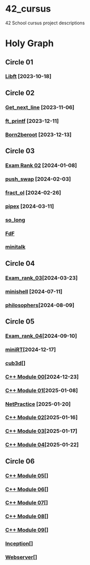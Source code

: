 # 42_cursus
42 School cursus project descriptions

# Holy Graph
## Circle 01

### [Libft](https://github.com/luismiguelcasadodiaz/libft) [2023-10-18]


## Circle 02
### [Get_next_line](https://github.com/luismiguelcasadodiaz/get_next_line) [2023-11-06]
### [ft_printf](https://github.com/luismiguelcasadodiaz/ft_printf) [2023-12-11]
### [Born2beroot](https://github.com/luismiguelcasadodiaz/Born2beRoot) [2023-12-13]

## Circle 03
### [Exam Rank 02](https://github.com/luismiguelcasadodiaz/Exam_Rank_02) [2024-01-08]
### [push_swap](https://github.com/luismiguelcasadodiaz/push_swap) [2024-02-03]
### [fract_ol](https://github.com/luismiguelcasadodiaz/fract-ol) [2024-02-26]
### [pipex](https://github.com/luismiguelcasadodiaz/pipex) [2024-03-11]
### [so_long]()
### [FdF]()
### [minitalk]()


## Circle 04
### [Exam_rank_03]()[2024-03-23]
### [minishell](https://github.com/luismiguelcasadodiaz/minishell) [2024-07-11]
### [philosophers](https://github.com/luismiguelcasadodiaz/philosophers)[2024-08-09]


## Circle 05
### [Exam_rank_04](https://github.com/luismiguelcasadodiaz/Exam_rank_04)[2024-09-10]
### [miniRT](https://github.com/luismiguelcasadodiaz/miniRT)[2024-12-17]

### [cub3d]()[]
### [C++ Module 00](https://github.com/luismiguelcasadodiaz/CPP_00/tree/main)[2024-12-23]
### [C++ Module 01](https://github.com/luismiguelcasadodiaz/CPP_01/tree/main)[2025-01-08]
### [NetPractice](https://github.com/luismiguelcasadodiaz/NetPractice) [2025-01-20]
### [C++ Module 02](https://github.com/luismiguelcasadodiaz/CPP_02/tree/main)[2025-01-16]
### [C++ Module 03](https://github.com/luismiguelcasadodiaz/CPP_03/tree/main)[2025-01-17]
### [C++ Module 04](https://github.com/luismiguelcasadodiaz/CPP_04/tree/main)[2025-01-22]

## Circle 06
### [C++ Module 05](https://github.com/luismiguelcasadodiaz/CPP_05/tree/main)[]
### [C++ Module 06](https://github.com/luismiguelcasadodiaz/CPP_06/tree/main)[]
### [C++ Module 07](https://github.com/luismiguelcasadodiaz/CPP_07/tree/main)[]
### [C++ Module 08](https://github.com/luismiguelcasadodiaz/CPP_08/tree/main)[]
### [C++ Module 09](https://github.com/luismiguelcasadodiaz/CPP_09/tree/main)[]
### [Inception](https://github.com/luismiguelcasadodiaz/inception/tree/main)[]
### [Webserver](https://github.com/luismiguelcasadodiaz/webserver/tree/main)[]

